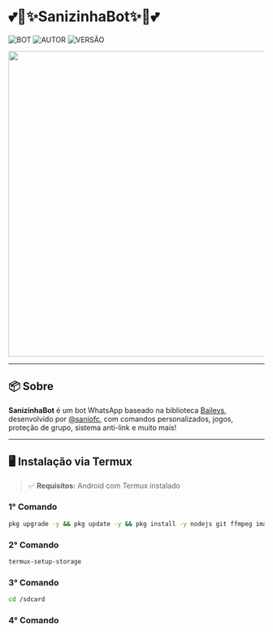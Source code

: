 # 💕🌸✨SanizinhaBot✨🌸💕

![BOT](https://img.shields.io/badge/BOT-MULTI%20DEVICE-blue?style=for-the-badge)
![AUTOR](https://img.shields.io/badge/AUTOR-saniofc-orange?style=for-the-badge)
![VERSÃO](https://img.shields.io/badge/VERSÃO-1.0.0-orange?style=for-the-badge)

<p align="center">
  <img src="https://files.catbox.moe/z68a00.jpg" width="600"/>
</p>

---

## 📦 Sobre

**SanizinhaBot** é um bot WhatsApp baseado na biblioteca [Baileys](https://github.com/WhiskeySockets/Baileys), desenvolvido por [@saniofc](https://github.com/saniofc), com comandos personalizados, jogos, proteção de grupo, sistema anti-link e muito mais!

---

## 🖥️ Instalação via Termux

> ✅ **Requisitos:** Android com Termux instalado

### 1° Comando
```bash
pkg upgrade -y && pkg update -y && pkg install -y nodejs git ffmpeg imagemagick python && pkg update && pkg upgrade -y && pkg install python ffmpeg -y && pip install yt-dlp
```
### 2° Comando
```bash
termux-setup-storage
```
### 3° Comando
```bash
cd /sdcard
```
### 4° Comando
```bash

